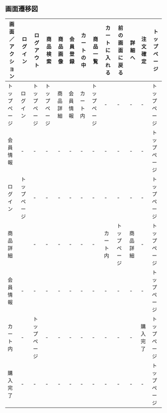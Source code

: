 ## 画面遷移図

|画面／アクション|ログイン|ログアウト|商品検索|商品画像|会員登録|カートの中|商品一覧|カートに入れる|前の画面に戻る|詳細へ|注文確定|トップページ|
|---------------|--------|---------|--------|--------|-------|---------|--------|-------------|-------------|------|--------|-----------|
|トップページ|ログイン|トップページ|トップページ|商品詳細|会員情報|カート内|トップページ|-|-|-|-|トップページ|
|会員情報|-|-|-|-|-|-|-|-|-|-|-|トップぺージ|
|ログイン|トップページ|-|-|-|-|-|-|-|-|-|-|トップぺージ|
|商品詳細||-|-|-|-|-|-|カート内|トップページ|商品詳細|-|トップぺージ|
|会員情報|-|-|-|-|-|-|-|-|-|-|-|トップぺージ|
|カート内|-|トップページ|-|-|-|-|-|-|-|-|購入完了|トップぺージ|
|購入完了|-|-|-|-|-|-|-|-|-|-|-|トップぺージ|
